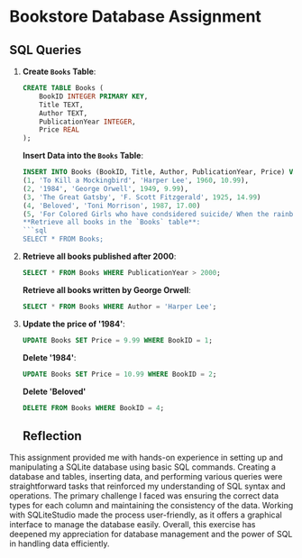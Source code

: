 # Bookstore Database Assignment

## SQL Queries

1. **Create `Books` Table**:
    ```sql
    CREATE TABLE Books (
        BookID INTEGER PRIMARY KEY,
        Title TEXT,
        Author TEXT,
        PublicationYear INTEGER,
        Price REAL
    );
    ```
     **Insert Data into the `Books` Table**:
    ```sql
    INSERT INTO Books (BookID, Title, Author, PublicationYear, Price) VALUES
    (1, 'To Kill a Mockingbird', 'Harper Lee', 1960, 10.99),
    (2, '1984', 'George Orwell', 1949, 9.99),
    (3, 'The Great Gatsby', 'F. Scott Fitzgerald', 1925, 14.99)
    (4, 'Beloved', 'Toni Morrison', 1987, 17.00)
    (5, 'For Colored Girls who have condsidered suicide/ When the rainbow is enuf, 'Ntozake Shanhange',1976, 13.69)
    **Retrieve all books in the `Books` table**:
    ```sql
    SELECT * FROM Books;
    ```

4. **Retrieve all books published after 2000**:
    ```sql
    SELECT * FROM Books WHERE PublicationYear > 2000;
    ```
    **Retrieve all books written by George Orwell**:
    ```sql
    SELECT * FROM Books WHERE Author = 'Harper Lee';
    ```

6. **Update the price of '1984'**:
    ```sql
    UPDATE Books SET Price = 9.99 WHERE BookID = 1;
    ```
    **Delete '1984'**:
    ```sql
    UPDATE Books SET Price = 10.99 WHERE BookID = 2;
    ```
    **Delete 'Beloved'**
   ```sql
   DELETE FROM Books WHERE BookID = 4;
   ```
   ## Reflection
This assignment provided me with hands-on experience in setting up and manipulating a SQLite database using basic SQL commands. Creating a database and tables, inserting data, and performing various queries were straightforward tasks that reinforced my understanding of SQL syntax and operations. The primary challenge I faced was ensuring the correct data types for each column and maintaining the consistency of the data. Working with SQLiteStudio made the process user-friendly, as it offers a graphical interface to manage the database easily. Overall, this exercise has deepened my appreciation for database management and the power of SQL in handling data efficiently.
